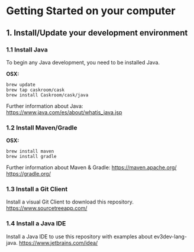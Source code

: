 # Getting Started on your computer

## 1. Install/Update your development environment

### 1.1 Install Java

To begin any Java development, you need to be installed Java. 

**OSX:**

```
brew update
brew tap caskroom/cask
brew install Caskroom/cask/java
```

Further information about Java: https://www.java.com/es/about/whatis_java.jsp

### 1.2 Install Maven/Gradle

**OSX:**

```
brew install maven
brew install gradle
```

Further information about Maven & Gradle:
https://maven.apache.org/
https://gradle.org/

### 1.3 Install a Git Client

Install a visual Git Client to download this repository.
https://www.sourcetreeapp.com/

### 1.4 Install a Java IDE

Install a Java IDE to use this repository with examples about 
ev3dev-lang-java.
https://www.jetbrains.com/idea/